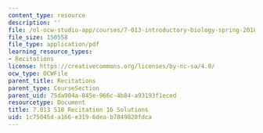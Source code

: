 ```yaml
---
content_type: resource
description: ''
file: /ol-ocw-studio-app/courses/7-013-introductory-biology-spring-2018/1c75045da166e3196deab7849820fdca_MIT7_013s18R16S.pdf
file_size: 150558
file_type: application/pdf
learning_resource_types:
- Recitations
license: https://creativecommons.org/licenses/by-nc-sa/4.0/
ocw_type: OCWFile
parent_title: Recitations
parent_type: CourseSection
parent_uid: 75da904a-845e-966c-4b84-a93193f1eced
resourcetype: Document
title: 7.013 S18 Recitation 16 Solutions
uid: 1c75045d-a166-e319-6dea-b7849820fdca
---
```

